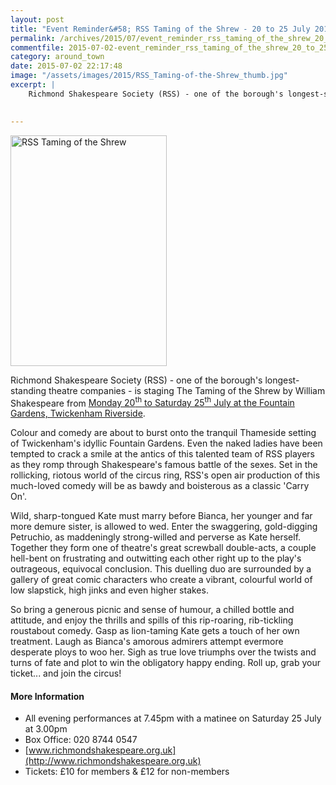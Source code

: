 ```yaml
---
layout: post
title: "Event Reminder&#58; RSS Taming of the Shrew - 20 to 25 July 2015"
permalink: /archives/2015/07/event_reminder_rss_taming_of_the_shrew_20_to_25_ju.html
commentfile: 2015-07-02-event_reminder_rss_taming_of_the_shrew_20_to_25_ju
category: around_town
date: 2015-07-02 22:17:48
image: "/assets/images/2015/RSS_Taming-of-the-Shrew_thumb.jpg"
excerpt: |
    Richmond Shakespeare Society (RSS) - one of the borough's longest-standing theatre companies - is staging The Taming of the Shrew  by William Shakespeare  from <a href="https://stmargarets.london/event/play/200705145122">Monday 20<sup>th</sup> to Saturday 25<sup>th</sup> July at the Fountain Gardens, Twickenham Riverside</a>
    

---
```


<a href="/assets/images/2015/RSS_Taming-of-the-Shrew.jpg" title="See larger version of - RSS Taming of the Shrew"><img src="/assets/images/2015/RSS_Taming-of-the-Shrew_thumb.jpg" width="250" height="369" alt="RSS Taming of the Shrew" class="photo right" /></a>

Richmond Shakespeare Society (RSS) - one of the borough's longest-standing theatre companies - is staging The Taming of the Shrew by William Shakespeare from [Monday 20<sup>th</sup> to Saturday 25<sup>th</sup> July at the Fountain Gardens, Twickenham Riverside](/event/play/200705145122).

Colour and comedy are about to burst onto the tranquil Thameside setting of Twickenham's idyllic Fountain Gardens. Even the naked ladies have been tempted to crack a smile at the antics of this talented team of RSS players as they romp through Shakespeare's famous battle of the sexes. Set in the rollicking, riotous world of the circus ring, RSS's open air production of this much-loved comedy will be as bawdy and boisterous as a classic 'Carry On'.

Wild, sharp-tongued Kate must marry before Bianca, her younger and far more demure sister, is allowed to wed. Enter the swaggering, gold-digging Petruchio, as maddeningly strong-willed and perverse as Kate herself. Together they form one of theatre's great screwball double-acts, a couple hell-bent on frustrating and outwitting each other right up to the play's outrageous, equivocal conclusion. This duelling duo are surrounded by a gallery of great comic characters who create a vibrant, colourful world of low slapstick, high jinks and even higher stakes.

So bring a generous picnic and sense of humour, a chilled bottle and attitude, and enjoy the thrills and spills of this rip-roaring, rib-tickling roustabout comedy. Gasp as lion-taming Kate gets a touch of her own treatment. Laugh as Bianca's amorous admirers attempt evermore desperate ploys to woo her. Sigh as true love triumphs over the twists and turns of fate and plot to win the obligatory happy ending. Roll up, grab your ticket... and join the circus!

#### More Information

-   All evening performances at 7.45pm with a matinee on Saturday 25 July at 3.00pm
-   Box Office: 020 8744 0547
-   [www.richmondshakespeare.org.uk](http://www.richmondshakespeare.org.uk)
-   Tickets: £10 for members & £12 for non-members
